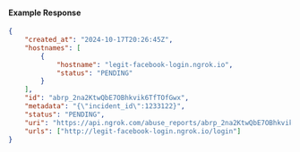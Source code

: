 <!-- Code generated for API Clients. DO NOT EDIT. -->

#### Example Response

```json
{
	"created_at": "2024-10-17T20:26:45Z",
	"hostnames": [
		{
			"hostname": "legit-facebook-login.ngrok.io",
			"status": "PENDING"
		}
	],
	"id": "abrp_2na2KtwQbE7OBhkvik6TfTOfGwx",
	"metadata": "{\"incident_id\":1233122}",
	"status": "PENDING",
	"uri": "https://api.ngrok.com/abuse_reports/abrp_2na2KtwQbE7OBhkvik6TfTOfGwx",
	"urls": ["http://legit-facebook-login.ngrok.io/login"]
}
```
